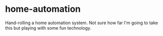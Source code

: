 # home-automation
Hand-rolling a home automation system. Not sure how far I'm going to take this but playing with some fun technology.
